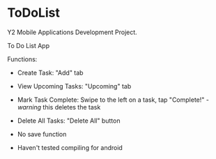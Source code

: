 # ToDoList
Y2 Mobile Applications Development Project. 

To Do List App

Functions: 

- Create Task: "Add" tab
- View Upcoming Tasks: "Upcoming" tab
- Mark Task Complete: Swipe to the left on a task, tap "Complete!" - *warning* this deletes the task
- Delete All Tasks: "Delete All" button


- No save function
- Haven't tested compiling for android

